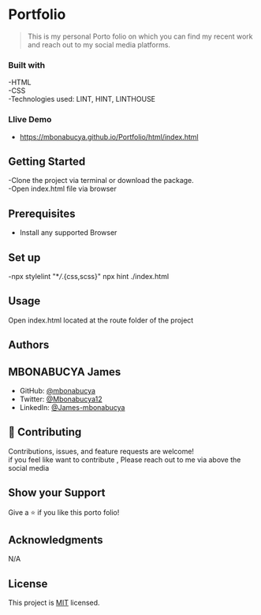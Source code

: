 # Portfolio

> This is my personal Porto folio on which you can find my recent work and reach out to my social media platforms.

### Built with

-HTML  
-CSS  
-Technologies used: LINT, HINT, LINTHOUSE

### Llive Demo

- https://mbonabucya.github.io/Portfolio/html/index.html

## Getting Started

-Clone the project via terminal or download the package.  
-Open index.html file via browser

## Prerequisites

- Install any supported Browser

## Set up

-npx stylelint "\*_/_.{css,scss}" npx hint ./index.html

## Usage

Open index.html located at the route folder of the project

## Authors

## MBONABUCYA James

- GitHub: [@mbonabucya](https://github.com/mbonabucya)
- Twitter: [@Mbonabucya12](https://twitter.com/Mbonabucya12)
- LinkedIn: [@James-mbonabucya](https://linkedin.com/in/james-mbonabucya)

## 🤝 Contributing

Contributions, issues, and feature requests are welcome!  
if you feel like want to contribute , Please reach out to me via above the social media

## Show your Support

Give a ⭐️ if you like this porto folio!

## Acknowledgments

N/A

## License

This project is [MIT](./LICENSE) licensed.
